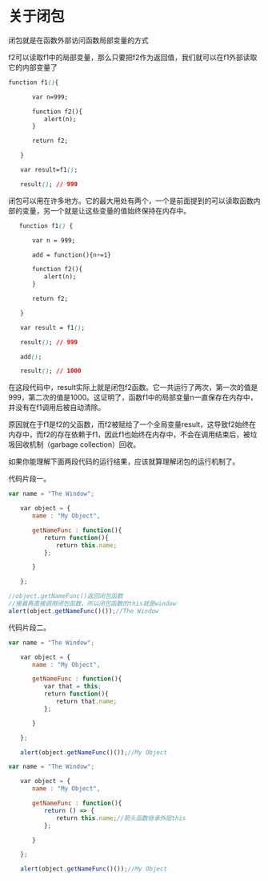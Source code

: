 # 关于闭包

闭包就是在函数外部访问函数局部变量的方式

f2可以读取f1中的局部变量，那么只要把f2作为返回值，我们就可以在f1外部读取它的内部变量了

```css
function f1(){

　　　　var n=999;

　　　　function f2(){
　　　　　　alert(n);
　　　　}

　　　　return f2;

　　}

　　var result=f1();

　　result(); // 999
```

闭包可以用在许多地方。它的最大用处有两个，一个是前面提到的可以读取函数内部的变量，另一个就是让这些变量的值始终保持在内存中。

```css
   function f1() {

　　　　var n = 999;

　　　　add = function(){n+=1}

　　　　function f2(){
　　　　　　alert(n);
　　　　}

　　　　return f2;

　　}

　　var result = f1();

　　result(); // 999

　　add();

　　result(); // 1000
```

在这段代码中，result实际上就是闭包f2函数。它一共运行了两次，第一次的值是999，第二次的值是1000。这证明了，函数f1中的局部变量n一直保存在内存中，并没有在f1调用后被自动清除。

原因就在于f1是f2的父函数，而f2被赋给了一个全局变量result，这导致f2始终在内存中，而f2的存在依赖于f1，因此f1也始终在内存中，不会在调用结束后，被垃圾回收机制（garbage collection）回收。

如果你能理解下面两段代码的运行结果，应该就算理解闭包的运行机制了。

代码片段一。

```jsx
var name = "The Window";

　　var object = {
　　　　name : "My Object",

　　　　getNameFunc : function(){
　　　　　　return function(){
　　　　　　　　return this.name;
　　　　　　};

　　　　}

　　};

//object.getNameFunc()返回闭包函数
//接着再直接调用闭包函数，所以闭包函数的this就是window
alert(object.getNameFunc()());//The Window
```

代码片段二。

```jsx
var name = "The Window";

　　var object = {
　　　　name : "My Object",

　　　　getNameFunc : function(){
　　　　　　var that = this;
　　　　　　return function(){
　　　　　　　　return that.name;
　　　　　　};

　　　　}

　　};

　　alert(object.getNameFunc()());//My Object
```

```jsx
var name = "The Window";

　　var object = {
　　　　name : "My Object",

　　　　getNameFunc : function(){
　　　　　　return () => {
　　　　　　　　return this.name;//箭头函数继承外层this
　　　　　　};

　　　　}

　　};

　　alert(object.getNameFunc()());//My Object
```